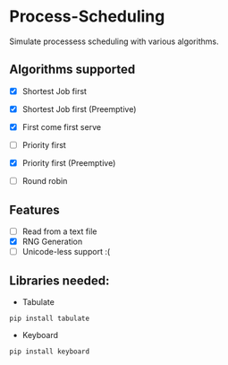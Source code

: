 # Process-Scheduling
 Simulate processess scheduling with various algorithms.

## Algorithms supported
- [x] Shortest Job first
- [x] Shortest Job first (Preemptive)
- [x] First come first serve
- [ ] Priority first
- [x] Priority first (Preemptive)
- [ ] Round robin


## Features

- [ ] Read from a text file
- [x] RNG Generation
- [ ] Unicode-less support :(

## Libraries needed:
- Tabulate

```
pip install tabulate
```

- Keyboard

```
pip install keyboard
```

